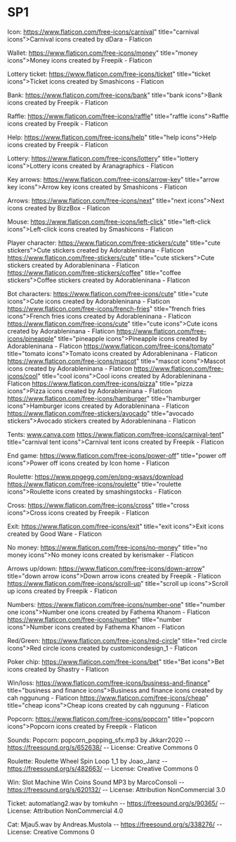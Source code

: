# SP1

Icon:
https://www.flaticon.com/free-icons/carnival" title="carnival icons">Carnival icons created by dDara - Flaticon

Wallet:
https://www.flaticon.com/free-icons/money" title="money icons">Money icons created by Freepik - Flaticon

Lottery ticket:
https://www.flaticon.com/free-icons/ticket" title="ticket icons">Ticket icons created by Smashicons - Flaticon

Bank:
https://www.flaticon.com/free-icons/bank" title="bank icons">Bank icons created by Freepik - Flaticon

Raffle:
https://www.flaticon.com/free-icons/raffle" title="raffle icons">Raffle icons created by Freepik - Flaticon

Help:
https://www.flaticon.com/free-icons/help" title="help icons">Help icons created by Freepik - Flaticon

Lottery:
https://www.flaticon.com/free-icons/lottery" title="lottery icons">Lottery icons created by Aranagraphics - Flaticon

Key arrows:
https://www.flaticon.com/free-icons/arrow-key" title="arrow key icons">Arrow key icons created by Smashicons - Flaticon

Arrows:
https://www.flaticon.com/free-icons/next" title="next icons">Next icons created by BizzBox - Flaticon

Mouse:
https://www.flaticon.com/free-icons/left-click" title="left-click icons">Left-click icons created by Smashicons - Flaticon

Player character:
https://www.flaticon.com/free-stickers/cute" title="cute stickers">Cute stickers created by Adorableninana - Flaticon
https://www.flaticon.com/free-stickers/cute" title="cute stickers">Cute stickers created by Adorableninana - Flaticon
https://www.flaticon.com/free-stickers/coffee" title="coffee stickers">Coffee stickers created by Adorableninana - Flaticon

Bot characters:
https://www.flaticon.com/free-icons/cute" title="cute icons">Cute icons created by Adorableninana - Flaticon
https://www.flaticon.com/free-icons/french-fries" title="french fries icons">French fries icons created by Adorableninana - Flaticon
https://www.flaticon.com/free-icons/cute" title="cute icons">Cute icons created by Adorableninana - Flaticon
https://www.flaticon.com/free-icons/pineapple" title="pineapple icons">Pineapple icons created by Adorableninana - Flaticon
https://www.flaticon.com/free-icons/tomato" title="tomato icons">Tomato icons created by Adorableninana - Flaticon
https://www.flaticon.com/free-icons/mascot" title="mascot icons">Mascot icons created by Adorableninana - Flaticon
https://www.flaticon.com/free-icons/cool" title="cool icons">Cool icons created by Adorableninana - Flaticon
https://www.flaticon.com/free-icons/pizza" title="pizza icons">Pizza icons created by Adorableninana - Flaticon
https://www.flaticon.com/free-icons/hamburger" title="hamburger icons">Hamburger icons created by Adorableninana - Flaticon
https://www.flaticon.com/free-stickers/avocado" title="avocado stickers">Avocado stickers created by Adorableninana - Flaticon

Tents:
www.canva.com
https://www.flaticon.com/free-icons/carnival-tent" title="carnival tent icons">Carnival tent icons created by Freepik - Flaticon

End game:
https://www.flaticon.com/free-icons/power-off" title="power off icons">Power off icons created by Icon home - Flaticon

Roulette:
https://www.pngegg.com/en/png-wsavs/download
https://www.flaticon.com/free-icons/roulette" title="roulette icons">Roulette icons created by smashingstocks - Flaticon

Cross:
https://www.flaticon.com/free-icons/cross" title="cross icons">Cross icons created by Freepik - Flaticon

Exit:
https://www.flaticon.com/free-icons/exit" title="exit icons">Exit icons created by Good Ware - Flaticon

No money:
https://www.flaticon.com/free-icons/no-money" title="no money icons">No money icons created by kerismaker - Flaticon

Arrows up/down:
https://www.flaticon.com/free-icons/down-arrow" title="down arrow icons">Down arrow icons created by Freepik - Flaticon
https://www.flaticon.com/free-icons/scroll-up" title="scroll up icons">Scroll up icons created by Freepik - Flaticon

Numbers:
https://www.flaticon.com/free-icons/number-one" title="number one icons">Number one icons created by Fathema Khanom - Flaticon
https://www.flaticon.com/free-icons/number" title="number icons">Number icons created by Fathema Khanom - Flaticon

Red/Green:
https://www.flaticon.com/free-icons/red-circle" title="red circle icons">Red circle icons created by customicondesign_1 - Flaticon

Poker chip:
https://www.flaticon.com/free-icons/bet" title="Bet icons">Bet icons created by Shastry - Flaticon

Win/loss:
https://www.flaticon.com/free-icons/business-and-finance" title="business and finance icons">Business and finance icons created by cah nggunung - Flaticon
https://www.flaticon.com/free-icons/cheap" title="cheap icons">Cheap icons created by cah nggunung - Flaticon

Popcorn:
https://www.flaticon.com/free-icons/popcorn" title="popcorn icons">Popcorn icons created by Freepik - Flaticon

Sounds:
Popcorn:
popcorn_popping_sfx.mp3 by Jkkarr2020 -- https://freesound.org/s/652638/ -- License: Creative Commons 0

Roulette:
Roulette Wheel Spin Loop 1_1 by Joao_Janz -- https://freesound.org/s/482663/ -- License: Creative Commons 0

Win:
Slot Machine Win Coins Sound MP3 by MarcoConsoli -- https://freesound.org/s/620132/ -- License: Attribution NonCommercial 3.0

Ticket:
automatlang2.wav by tomkuhn -- https://freesound.org/s/90365/ -- License: Attribution NonCommercial 4.0

Cat:
Mjau5.wav by Andreas.Mustola -- https://freesound.org/s/338276/ -- License: Creative Commons 0
